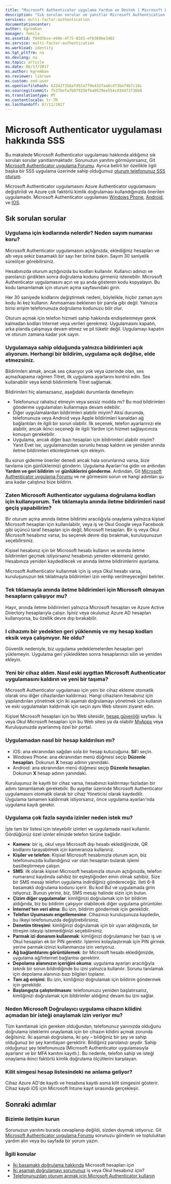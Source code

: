 ```yaml
---
title: "Microsoft Authenticator uygulama Yardım ve Destek | Microsoft Docs"
description: "Sık sorulan sorular ve yanıtlar Microsoft Authentication uygulamasını ve Azure multi-Factor Authentication ile ilgili bir listesini sağlar."
services: multi-factor-authentication
documentationcenter: 
author: kgremban
manager: femila
ms.assetid: f04d5bce-e99e-4f75-82d1-ef6369be3402
ms.service: multi-factor-authentication
ms.workload: identity
ms.tgt_pltfrm: na
ms.devlang: na
ms.topic: article
ms.date: 06/17/2017
ms.author: kgremban
ms.reviewer: librown
ms.custom: end-user
ms.openlocfilehash: 62242f356afd55a7f9e432faa6cdf3be74b7c18c
ms.sourcegitcommit: f537befafb079256fba0529ee554c034d73f36b0
ms.translationtype: MT
ms.contentlocale: tr-TR
ms.lasthandoff: 07/11/2017
---
```

# <a name="microsoft-authenticator-app-faq"></a>Microsoft Authenticator uygulaması hakkında SSS

Bu makalede Microsoft Authenticator uygulaması hakkında aldığımız sık sorulan sorular yanıtlanmaktadır. Sorunuzun yanıtını görmüyorsanız, Git [Microsoft Authenticator uygulama Forumu](https://social.technet.microsoft.com/Forums/en-US/home?forum=MicrosoftAuthenticatorApp). Ayrıca belirli bir özellikle ilgili başka bir SSS uygulama üzerinde sahip olduğumuz [oturum telefonunuz SSS oturum](microsoft-authenticator-app-phone-signin-faq.md).

Microsoft Authenticator uygulamasını Azure Authenticator uygulamasını değiştirildi ve Azure çok faktörlü kimlik doğrulaması kullandığınızda önerilen uygulamadır. Microsoft Authenticator uygulaması [Windows Phone](http://go.microsoft.com/fwlink/?Linkid=825071), [Android](http://go.microsoft.com/fwlink/?Linkid=825072), ve [IOS](http://go.microsoft.com/fwlink/?Linkid=825073).

## <a name="frequently-asked-questions"></a>Sık sorulan sorular

### <a name="what-are-the-codes-in-the-app-for-why-does-the-number-keep-counting-down"></a>Uygulama için kodlarında nelerdir? Neden sayım numarası koru?

Microsoft Authenticator uygulamasını açtığınızda, eklediğiniz hesapları ve altı veya sekiz basamaklı bir sayı her birine bakın. Sayım 30 saniyelik süreölçer görebilirsiniz.

Hesabınızda oturum açtığınızda bu kodları kullanılır. Kullanıcı adınızı ve parolanızı girdikten sonra doğrulama kodunu girmeniz istenebilir. Microsoft Authenticator uygulamasını açın ve şu anda gösteren kodu kopyalayın. Bu kodu tamamlamak için oturum açma sayfasındaki girin.

Her 30 saniyede kodlarını değiştirmek nedeni, böylelikle, hiçbir zaman aynı kodu iki kez kullanın. Anımsaması beklenen bir parola gibi değil. Yalnızca birisi erişim telefonunuza doğrulama kodunuzu bilir olur.

Oturum açmak için telefon hizmeti sahip hakkında endişelenmeye gerek kalmadan kodları Internet veya verileri gerekmez. Uygulamasını kapatın, arka planda çalışmaya devam etmez ve pil tüketir değil. Uygulamayı kapatın ve oturum zamana kadar yok sayın.  

### <a name="i-only-get-notifications-when-i-have-the-app-open-if-the-app-isnt-open-i-dont-get-any-notifications"></a>Uygulamaya sahip olduğunda yalnızca bildirimleri açık alıyorum. Herhangi bir bildirim, uygulama açık değilse, elde etmezsiniz.

Bildirimleri almak, ancak ses çıkarıyor yok veya üzerinde olan, ses açma/kapama rağmen Titret, ilk uygulama ayarlarını kontrol edin. Ses kullanabilir veya kendi bildirimlerle Titret sağlamak.

Bildirimleri hiç alamazsanız, aşağıdaki durumlarda denetleyin:

- Telefonunuz rahatsız etmeyin veya sessiz modda mı? Bu mod bildirimleri gönderme uygulamaları kullanmaya devam edebilir.
- Diğer uygulamalardan bildirimleri alabilir miyim? Aksi durumda, telefonunuza veya Android veya Apple bildirimleri kanaldan ağ bağlantıları ile ilgili bir sorun olabilir. İlk seçenek, telefon ayarlarınızı ele alabilir, ancak ikinci seçeneği ile ilgili Yardım için hizmet sağlayıcınıza konuşun gerekebilir.
- Uygulama, ancak diğer bazı hesapları için bildirimleri alabilir miyim? Yanıt Evet ise, uygulamanızdan sorunlu hesap kaldırın ve yeniden anında iletme bildirimleri etkinleştirmek için ekleyin. 

Bu sorun giderme öneriler denedi ancak hala sorunlarınız varsa, bize tanılama için günlüklerinizi gönderin. Uygulama Ayarları'na gidin ve ardından **Yardım ve geri bildirim** ve **günlüklerini gönderme**. Ardından, Git [Microsoft Authenticator uygulama Forumu](https://social.technet.microsoft.com/Forums/en-US/home?forum=MicrosoftAuthenticatorApp) ve ne görmesini sorun ve hangi adımları şu ana kadar çalıştınız bize bildirin. 

### <a name="im-already-using-the-microsoft-authenticator-application-for-verification-codes-how-do-i-switch-to-one-click-push-notifications"></a>Zaten Microsoft Authenticator uygulama doğrulama kodları için kullanıyorum. Tek tıklamayla anında iletme bildirimleri nasıl geçiş yapabilirim?
Bir oturum açma anında iletme bildirimi aracılığıyla onaylama yalnızca kişisel Microsoft hesapları için kullanılabilir, veya iş ve Okul Google veya Facebook gibi üçüncü taraf hesapları için değil, Microsoft hesapları. Bir iş veya Okul Microsoft hesabınız varsa, bu seçenek devre dışı bırakmak, kuruluşunuzun seçebilirsiniz.

Kişisel hesabınız için bir Microsoft hesabı kullanın ve anında iletme bildirimleri geçmek istiyorsanız hesabınızı yeniden eklemeniz gerekir. Hesabınıza yeniden kaydedilecek ve anında iletme bildirimlerini ayarlama.  

Microsoft Authenticator kullanmak için iş veya Okul hesabı varsa, kuruluşunuzun tek tıklatmayla bildirimleri izin verilip verilmeyeceğini belirler.

### <a name="do-one-click-push-notifications-work-for-non-microsoft-accounts"></a>Tek tıklamayla anında iletme bildirimleri için Microsoft olmayan hesapların çalışıyor mu?
Hayır, anında iletme bildirimleri yalnızca Microsoft hesapları ve Azure Active Directory hesaplarıyla çalışır. İşiniz veya okulunuz Azure AD hesapları kullanıyorsa, bu özellik devre dışı bırakabilir.  

### <a name="i-restored-my-device-from-a-backup-and-my-account-codes-are-missing-or-not-working-what-happened"></a>I cihazımı bir yedekten geri yüklenmiş ve my hesap kodları eksik veya çalışmıyor. Ne oldu?
Güvenlik nedeniyle, biz uygulama yedeklemelerden hesapları geri yüklemeyin.  Uygulama geri yükledikten sonra hesaplarınızı silin ve yeniden ekleyin.

### <a name="i-got-a-new-device-how-do-i-remove-the-microsoft-authenticator-app-from-my-old-device-and-move-to-the-new-one"></a>Yeni bir cihaz aldım. Nasıl eski aygıttan Microsoft Authenticator uygulamasını kaldırın ve yeni bir taşıma?
Microsoft Authenticator uygulaması için yeni bir cihaz ekleme otomatik olarak onu diğer cihazlardan kaldırmaz. Hangi cihazların hesabınız için yapılandırılan yönetmek için iki aşamalı doğrulamayı yönetmek için kullanın ve eski uygulamaları kaldırmak için seçin aynı Web sitesini ziyaret edin.

Kişisel Microsoft hesapları için bu Web sitesidir, [hesap güvenliği](https://account.microsoft.com/security) sayfası. İş veya Okul Microsoft hesapları için bu Web sitesi ya da olabilir [MyApps](https://myapps.microsoft.com) veya Kuruluşunuzda ayarlanmış özel bir portal.

### <a name="how-do-i-remove-an-account-from-the-app"></a>Uygulamadan nasıl bir hesap kaldırılsın mı?
* iOS: ana ekranından sağdan sola bir hesap kutucuğuna. **Sil**’i seçin.
* Windows Phone: ana ekranından menü düğmesi seçip **Düzenle hesapları**. Dokunun **X** hesap adının yanındaki.
* Android: ana ekranından menü düğmesi seçip **Düzenle hesapları**. Dokunun **X** hesap adının yanındaki.

Kuruluşunuz ile kayıtlı bir cihaz varsa, hesabınızı kaldırmayı fazladan bir adımı tamamlamak gerekebilir. Bu aygıtlar üzerinde Microsoft Authenticator uygulamasını otomatik olarak bir cihaz Yöneticisi olarak kaydedilir. Uygulama tamamen kaldırmak istiyorsanız, önce uygulama ayarları'nda uygulama kaydı gerekir.

### <a name="why-does-the-app-request-so-many-permissions"></a>Uygulama çok fazla sayıda izinler neden istek mu?
İşte tam bir listesi için isteyebilir izinleri ve uygulamada nasıl kullanılır. Gördüğünüz özel izinler elinizde telefon türüne bağlıdır.

* **Kamera**: bir iş, okul veya Microsoft dışı hesabı eklediğinizde, QR kodlarını tarayabilmek için kameranıza kullanırız.
* **Kişiler ve telefon**: Kişisel Microsoft hesabınızla oturum açın, biz telefonunuzda kullandığınız var olan hesapları bularak işlemi basitleştirmeye çalışın.
* **SMS**: ilk olarak kişisel Microsoft hesabınızla oturum açtığınızda, telefon numaranız kaydında sahibiz bir eşleştiğinden emin olmak sahibiz. Size bir SMS mesajı telefon uygulama indirdiğiniz göndereceğiz. İleti 6-8 basamaklı doğrulama kodunu içerir. Bu kod Bul ve uygulamada girin istiyoruz. Bunun yerine, biz, SMS mesajı halinde sizin için bulun.
* **Çizim diğer uygulamalar**: kimliğinizi doğrulamak için bir bildirim aldığında, biz bu bildirim çalışıyor olabilecek diğer uygulama görüntüler.
* **İnternet'ten veri alma**: Bu izin, bildirim göndermek için gereklidir.
* **Telefon Uyumasını engellemesine**: Cihazınızı kuruluşunuza kaydedin, bu ilkeyi telefonunuzda değiştirebilirsiniz.
* **Denetim titreşimi**: kimliğinizi doğrulamak için bir uyarı aldığınızda, bir titreşim isteyip istemediğinizi seçebilirsiniz.
* **Parmak izi donanım kullanmak**: kimliğinizi doğrulamanız her bazı iş ve Okul hesapları ek bir PIN gerektir. İşlemini kolaylaştırmak için PIN girmek yerine parmak izinizi kullanmanıza izin veriyoruz.
* **Ağ bağlantılarını görüntülemek**: bir Microsoft hesabı eklediğinizde, uygulama ağ/Internet bağlantısı gerektirir.
* **Depolama alanınızın içeriğini okuma**: uygulama ayarları aracılığıyla teknik bir sorun bildirdiğinde bu izni yalnızca kullanılır. Sorunu tanılamak için depolama alanınızı bazı bilgileri toplanır.
* **Tam ağ erişimi**: Bu izin, kimliğinizi doğrulamak için bildirim göndermek için gereklidir.
* **Başlangıçta çalıştırılmasını**: telefonunuzu yeniden başlatırsanız, kimliğinizi doğrulamak için bildirimler aldığınız devam bu izni sağlar.

### <a name="why-does-the-microsoft-authenticator-app-allow-you-to-approve-a-request-without-unlocking-the-device"></a>Neden Microsoft Doğrulayıcı uygulama cihazın kilidini açmadan bir isteği onaylamak izin veriyor mu?

Tüm kanıtlamak için gereken olduğundan, telefonunuz yanınızda olduğunu doğrulama isteklerini onaylamak için bir cihazın kilidini açmak zorunda değilsiniz. İki aşamalı doğrulama, iki şey – bildiğiniz bir şey ve sahip olduğunuz bir şey kanıtlayan gerektirir. Bildiğiniz parolanızı şeydir. Sahip olduğunuz şey telefonunuza (Microsoft Authenticator uygulamasıyla ayarlanır ve bir MFA kanıtını kayıtlı.). Bu nedenle, telefon sahip ve isteği onaylama ikinci faktörlü kimlik doğrulama ölçütlerini karşılayan. 

### <a name="what-does-the-lock-icon-in-the-account-list-mean"></a>Kilit simgesi hesap listesindeki ne anlama geliyor?

Cihaz Azure AD'de kayıtlı ve hesabına kayıtlı asma kilit simgesini gösterir. Cihaz kaydı iOS için Microsoft Intune kayıt sırasında gerçekleşir.

## <a name="next-steps"></a>Sonraki adımlar

### <a name="contact-us"></a>Bizimle iletişim kurun
Sorunuzun yanıtını burada cevaplanıp değildi, sizden duymak istiyoruz. Git [Microsoft Authenticator uygulama Forumu](https://social.technet.microsoft.com/Forums/en-US/home?forum=MicrosoftAuthenticatorApp) sorunuzu gönderin ve topluluktan yardım alın veya bu sayfada bir yorum yazın.


### <a name="related-topics"></a>İlgili konular
* [İki basamaklı doğrulama hakkında](https://support.microsoft.com/help/12408/microsoft-account-about-two-step-verification) Microsoft hesapları için
* [İki aşamalı doğrulamayı sorununuz](multi-factor-authentication-end-user-troubleshoot.md) iş veya Okul hesabınız için?
* [Telefonunuzdan oturum açmak için Microsoft Authenticator kullanın](microsoft-authenticator-app-phone-signin-faq.md)

